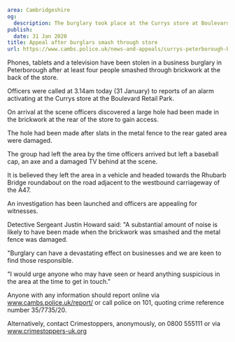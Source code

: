 ```yaml
area: Cambridgeshire
og:
  description: The burglary took place at the Currys store at Boulevard Retail Park, Peterborough
publish:
  date: 31 Jan 2020
title: Appeal after burglars smash through store
url: https://www.cambs.police.uk/news-and-appeals/currys-peterborough-burglary-appeal
```

Phones, tablets and a television have been stolen in a business burglary in Peterborough after at least four people smashed through brickwork at the back of the store.

Officers were called at 3.14am today (31 January) to reports of an alarm activating at the Currys store at the Boulevard Retail Park.

On arrival at the scene officers discovered a large hole had been made in the brickwork at the rear of the store to gain access.

The hole had been made after slats in the metal fence to the rear gated area were damaged.

The group had left the area by the time officers arrived but left a baseball cap, an axe and a damaged TV behind at the scene.

It is believed they left the area in a vehicle and headed towards the Rhubarb Bridge roundabout on the road adjacent to the westbound carriageway of the A47.

An investigation has been launched and officers are appealing for witnesses.

Detective Sergeant Justin Howard said: "A substantial amount of noise is likely to have been made when the brickwork was smashed and the metal fence was damaged.

"Burglary can have a devastating effect on businesses and we are keen to find those responsible.

"I would urge anyone who may have seen or heard anything suspicious in the area at the time to get in touch."

Anyone with any information should report online via www.cambs.police.uk/report/ or call police on 101, quoting crime reference number 35/7735/20.

Alternatively, contact Crimestoppers, anonymously, on 0800 555111 or via www.crimestoppers-uk.org
